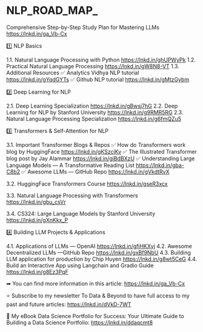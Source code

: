 # NLP_ROAD_MAP_

Comprehensive Step-by-Step Study Plan for Mastering LLMs
https://lnkd.in/ga_Vb-Cx

1️⃣ NLP Basics

1.1. Natural Language Processing with Python
https://lnkd.in/ghUPWyPk
1.2. Practical Natural Language Processing
https://lnkd.in/gW8N8-VT
1.3. Additional Resources
✅ Analytics Vidhya NLP tutorial
https://lnkd.in/gYqdGYTs
✅ Github NLP tutorial
https://lnkd.in/gMtzGybm

2️⃣ Deep Learning for NLP

2.1. Deep Learning Specialization
https://lnkd.in/gBwsj7hG
2.2. Deep Learning for NLP by Stanford University
https://lnkd.in/g9RMR5RG
2.3. Natural Language Processing Specialization
https://lnkd.in/g6fmQZu5

3️⃣ Transformers & Self-Attention for NLP

3.1. Important Transformer Blogs & Repos
✅ How do Transformers work blog by HuggingFace
https://lnkd.in/gKSzcjKv
✅ The Illustrated Transformer blog post by Jay Alammar
https://lnkd.in/giBdBXzU
✅ Understanding Large Language Models — A Transformative Reading List
https://lnkd.in/gba-C8b2
✅ Awesome LLMs — GitHub Repo
https://lnkd.in/gVkdtRvX

3.2. HuggingFace Transformers Course
https://lnkd.in/gseR3xcx

3.3. Natural Language Processing with Transformers
https://lnkd.in/gbu_csVr

3.4. CS324: Large Language Models by Stanford University
https://lnkd.in/gXnKkx_P

4️⃣ Building LLM Projects & Applications

4.1. Applications of LLMs — OpenAI
https://lnkd.in/gfjHKXyj
4.2. Awesome Decentralized LLMs —GitHub Repo
https://lnkd.in/gxBf9NbU
4.3. Building LLM application for production by Chip Huyen
https://lnkd.in/g8wt5CeG
4.4. Build an Interactive App using Langchain and Gradio Guide
https://lnkd.in/g8Ez3PqF

➡ You can find more information in this article:
https://lnkd.in/ga_Vb-Cx

⭐ Subscribe to my newsletter To Data & Beyond to have full access to my past and future articles:
https://lnkd.in/dVkD-7WT

📒 My eBook Data Science Portfolio for Success: Your Ultimate Guide to Building a Data Science Portfolio:
https://lnkd.in/ddaqcmt8
